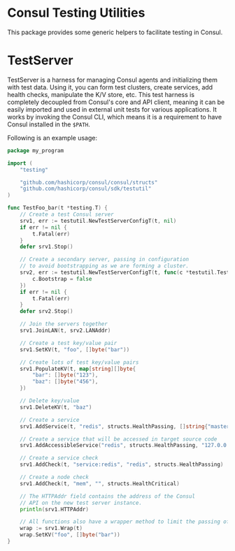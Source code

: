 Consul Testing Utilities
========================

This package provides some generic helpers to facilitate testing in Consul.

TestServer
==========

TestServer is a harness for managing Consul agents and initializing them with
test data. Using it, you can form test clusters, create services, add health
checks, manipulate the K/V store, etc. This test harness is completely decoupled
from Consul's core and API client, meaning it can be easily imported and used in
external unit tests for various applications. It works by invoking the Consul
CLI, which means it is a requirement to have Consul installed in the `$PATH`.

Following is an example usage:

```go
package my_program

import (
	"testing"

	"github.com/hashicorp/consul/consul/structs"
	"github.com/hashicorp/consul/sdk/testutil"
)

func TestFoo_bar(t *testing.T) {
	// Create a test Consul server
	srv1, err := testutil.NewTestServerConfigT(t, nil)
	if err != nil {
		t.Fatal(err)
	}
	defer srv1.Stop()

	// Create a secondary server, passing in configuration
	// to avoid bootstrapping as we are forming a cluster.
	srv2, err := testutil.NewTestServerConfigT(t, func(c *testutil.TestServerConfig) {
		c.Bootstrap = false
	})
	if err != nil {
		t.Fatal(err)
	}
	defer srv2.Stop()

	// Join the servers together
	srv1.JoinLAN(t, srv2.LANAddr)

	// Create a test key/value pair
	srv1.SetKV(t, "foo", []byte("bar"))

	// Create lots of test key/value pairs
	srv1.PopulateKV(t, map[string][]byte{
		"bar": []byte("123"),
		"baz": []byte("456"),
	})

	// Delete key/value
	srv1.DeleteKV(t, "baz")

	// Create a service
	srv1.AddService(t, "redis", structs.HealthPassing, []string{"master"})

	// Create a service that will be accessed in target source code
	srv1.AddAccessibleService("redis", structs.HealthPassing, "127.0.0.1", 6379, []string{"master"})

	// Create a service check
	srv1.AddCheck(t, "service:redis", "redis", structs.HealthPassing)

	// Create a node check
	srv1.AddCheck(t, "mem", "", structs.HealthCritical)

	// The HTTPAddr field contains the address of the Consul
	// API on the new test server instance.
	println(srv1.HTTPAddr)

	// All functions also have a wrapper method to limit the passing of "t"
	wrap := srv1.Wrap(t)
	wrap.SetKV("foo", []byte("bar"))
}
```
